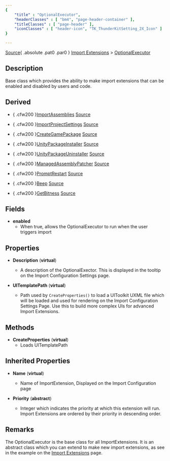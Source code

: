 ```yaml
---
{ 
	"title" : "OptionalExecutor",
	"headerClasses" : [ "bm4", "page-header-container" ],
	"titleClasses" : [ "page-header" ],
	"iconClasses" : [ "header-icon", "TK_ThunderKitSetting_2X_Icon" ]
}

---
```

[Source](assetlink://GUID/a87a9f1780c348d4080afaf9971d3a7e){ .absolute .pat0 .par0 }
[Import Extensions](documentation://GUID/00b9d411fd716fd4893e9cb7c7811f0c) >
[OptionalExecutor](documentation://GUID/e80287c690b4c0742a39805bede11894)

## Description

Base class which provides the ability to make import extensions that can be 
enabled and disabled by users and code. 



## Derived 
 - { .cfw200 }[ImportAssemblies](documentation://GUID/b216ba4bf77cd2b4eacfed464cc6540e)
[Source](assetlink://GUID/a87a9f1780c348d4080afaf9971d3a7e)

 - { .cfw200 }[ImportProjectSettings](documentation://GUID/f6ef601f07def774daf73785ec0540ea)
[Source](assetlink://GUID/3b40885578be10f4785f1fa347e9fefa) 

 - { .cfw200 }[CreateGamePackage](documentation://GUID/c72319cdfed39d34caab9a31e63e23ad)
[Source](assetlink://GUID/a4e66fd1b2f0a6b4e951af502eba5a2b) 

 - { .cfw200 }[UnityPackageInstaller](documentation://GUID/03891ed5d95f7ab48886fac5c76769b2)
[Source](assetlink://GUID/213e13d5b2469964d921c60eadde042c) 

 - { .cfw200 }[UnityPackageUninstaller](documentation://GUID/741f8e5d5c63e5640bbf7c9334a597a9)
[Source](assetlink://GUID/469f8ad306016a44e877a98c0db1d815) 

 - { .cfw200 }[ManagedAssemblyPatcher](documentation://GUID/ce92779cb49e6bb448fd6987a24d4296)
[Source](assetlink://GUID/c0960d561d36deb4aac684c83e4f0e74) 

 - { .cfw200 }[PromptRestart](documentation://GUID/82266e1ea1d3dbe44bf55f96c4d240ea)
[Source](assetlink://GUID/52610fcf3c7c01e43ad95185897e1eb5) 

 - { .cfw200 }[Beep](documentation://GUID/9b2e0ee349f56304b8d636039c4a8451)
[Source](assetlink://GUID/0cf0398e0ff60b641a1c9a78c649cbae) 

 - { .cfw200 }[GetBitness](documentation://GUID/087669654ec3c5445ac7bb8e79b56a3f)
[Source](assetlink://GUID/8840720793112784295b7c9b06af7493) 


## Fields

* **enabled**
  - When true, allows the OptionalExecutor to run when the user triggers import 

## Properties

* **Description** (**virtual**)
  - A description of the OptionalExector. This is displayed in the tooltip on
    the Import Configuration Settings page.
  
* **UITemplatePath** (**virtual**)
  - Path used by `CreateProperties()` to load a UIToolkit UXML file which will be loaded and used for rendering
    on the Import Configuration Settings Page. Use this to build more complex
	UIs for advanced Import Extensions.

## Methods

* **CreateProperties** (**virtual**)
  - Loads UITemplatePath

## Inherited Properties

* **Name** (**virtual**)
  - Name of ImportExtension, Displayed on the Import Configuration page

* **Priority** (**abstract**)
  - Integer which indicates the priority at which this extension will run. Import Extensions are ordered by their priority in descending order.

## Remarks

The OptionalExecutor is the base class for all ImportExtensions. It is an 
abstract class which you can extend to make new import extensions, as see in
the example on the 
[Import Extensions](documentation://GUID/00b9d411fd716fd4893e9cb7c7811f0c) 
page.
